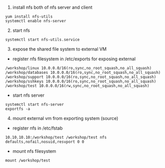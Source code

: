 1. install nfs both of nfs server and client
```
yum install nfs-utils
systemctl enable nfs-server
```
2. start nfs
```
systemctl start nfs-utils.service
```
3. expose the shared file system to external VM
  - register nfs filesystem in /etc/exports for exposing external
  ```
  /workshop/linux 10.0.0.0/16(ro,sync,no_root_squash,no_all_squash)     
  /workshop/databases 10.0.0.0/16(ro,sync,no_root_squash,no_all_squash)   
  /workshop/support 10.0.0.0/16(ro,sync,no_root_squash,no_all_squash)   
  /workshop/sshkeys 10.0.0.0/16(ro,sync,no_root_squash,no_all_squash)
  /workshop/test 10.0.0.0/16(rw,sync,no_root_squash,no_all_squash)
  ```
  - start nfs server
  ```
  systemctl start nfs-server
  exportfs -a
  ```


4. mount external vm from exporting system (source)
  - register nfs in /etc/fstab
  ```
  10.10.10.10:/workshop/test /workshop/test nfs defaults,nofail,nosuid,resvport 0 0
  ```
  - mount nfs filesystem
  ```
  mount /workshop/test
  ```
